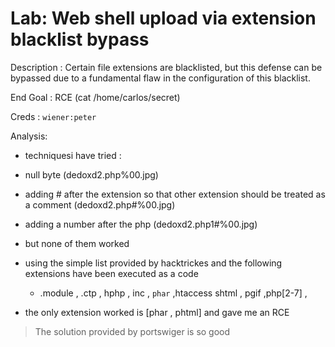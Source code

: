 # Lab: Web shell upload via extension blacklist bypass

Description : Certain file extensions are blacklisted, but this defense can be bypassed due to a fundamental flaw in the configuration of this blacklist.

End Goal : RCE (cat /home/carlos/secret)

Creds : `wiener:peter`

Analysis:

- techniquesi have tried :
- null byte (dedoxd2.php%00.jpg)
- adding # after the extension so that other extension should be treated as a comment (dedoxd2.php#%00.jpg)
- adding a number after the php (dedoxd2.php1#%00.jpg)
- but none of them worked

- using the simple list provided by hacktrickes and the following extensions have been executed as a code
  - .module , .ctp ,  hphp , inc , `phar` ,htaccess shtml , pgif ,php[2-7] ,
- the only extension worked is [phar , phtml] and gave me an RCE

> The solution provided by portswiger is so good
